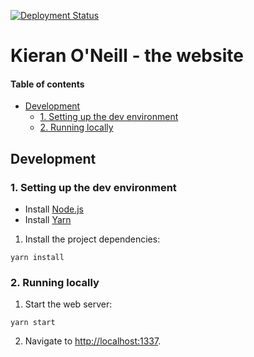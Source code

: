 [![Deployment Status](https://github.com/kieranroneill/kieranoneill.com/workflows/Deployment/badge.svg)](https://github.com/kieranroneill/kieranoneill.com/actions)

# Kieran O'Neill - the website

#### Table of contents

* [Development](#development)
    * [1. Setting up the dev environment](#1-setting-up-the-dev-environment)
    * [2. Running locally](#2-running-locally)

## Development

### 1. Setting up the dev environment

* Install [Node.js](https://nodejs.org/en/)
* Install [Yarn](https://classic.yarnpkg.com/en/docs/install)

1. Install the project dependencies:
```shell script
yarn install
```

### 2. Running locally

1. Start the web server:
```shell script
yarn start
```

2. Navigate to [http://localhost:1337](http://localhost:1337).
